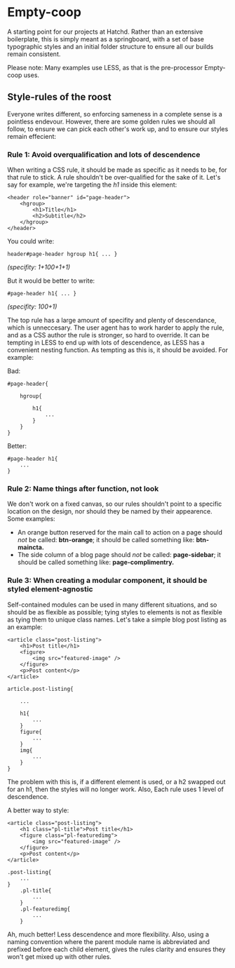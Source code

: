 # Empty-coop

A starting point for our projects at Hatchd. Rather than an extensive boilerplate, this is simply meant as a springboard, with a set of base typographic styles and an initial folder structure to ensure all our builds remain consistent.

Please note: Many examples use LESS, as that is the pre-processor Empty-coop uses.

## Style-rules of the roost

Everyone writes different, so enforcing sameness in a complete sense is a pointless endevour. However, there are some golden rules we should all follow, to ensure we can pick each other's work up, and to ensure our styles remain effecient:

### Rule 1: Avoid overqualification and lots of descendence

When writing a CSS rule, it should be made as specific as it needs to be, for that rule to stick. A rule shouldn't be over-qualified for the sake of it. Let's say for example, we're targeting the *h1* inside this element:

	<header role="banner" id="page-header">
		<hgroup>
			<h1>Title</h1>
			<h2>Subtitle</h2>
		</hgroup>
	</header>

You could write:

	header#page-header hgroup h1{ ... }
*(specifity: 1+100+1+1)*

But it would be better to write:

	#page-header h1{ ... }
*(specifity: 100+1)*

The top rule has a large amount of specifity and plenty of descendance, which is unneccesary. The user agent has to work harder to apply the rule, and as a CSS author the rule is stronger, so hard to override. It can be tempting in LESS to end up with lots of descendence, as LESS has a convenient nesting function. As tempting as this is, it should be avoided. For example:

Bad:

	#page-header{

		hgroup{

			h1{
				...
			}
		}
	}

Better:

	#page-header h1{
		...
	}

### Rule 2: Name things after function, not look

We don't work on a fixed canvas, so our rules shouldn't point to a specific location on the design, nor should they be named by their appearence. Some examples:

 - An orange button reserved for the main call to action on a page should *not* be called: **btn-orange**; it should be called something like: **btn-maincta.**
 - The side column of a blog page should *not* be called: **page-sidebar**; it should be called something like: **page-complimentry.**

 ### Rule 3: When creating a modular component, it should be styled element-agnostic

 Self-contained modules can be used in many different situations, and so should be as flexible as possible; tying styles to elements is not as flexible as tying them to unique class names. Let's take a simple blog post listing as an example:


 	<article class="post-listing">
 		<h1>Post title</h1>
 		<figure>
 			<img src="featured-image" />
 		</figure>
 		<p>Post content</p>
 	</article>

	article.post-listing{

		...

		h1{
			...
		}
		figure{
			...
		}
		img{
			...
		}
	}

The problem with this is, if a different element is used, or a h2 swapped out for an h1, then the styles will no longer work. Also, Each rule uses 1 level of descendence.

A better way to style:

 	<article class="post-listing">
 		<h1 class="pl-title">Post title</h1>
 		<figure class="pl-featuredimg">
 			<img src="featured-image" />
 		</figure>
 		<p>Post content</p>
 	</article>

 	.post-listing{
 		...
 	}
 		.pl-title{
 			...
 		}
 		.pl-featuredimg{
 			...
 		}

Ah, much better! Less descendence and more flexibility. Also, using a naming convention where the parent module name is abbreviated and prefixed before each child element, gives the rules clarity and ensures they won't get mixed up with other rules.

